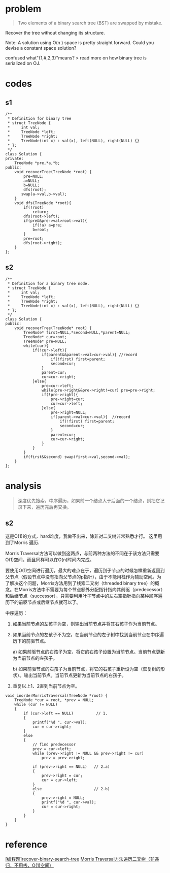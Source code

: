 # problem
> Two elements of a binary search tree (BST) are swapped by mistake.

Recover the tree without changing its structure.

Note: 
A solution using O(n ) space is pretty straight forward. Could you devise a constant space solution?

confused what"{1,#,2,3}"means? > read more on how binary tree is serialized on OJ.


# codes
## s1
```
/**
 * Definition for binary tree
 * struct TreeNode {
 *     int val;
 *     TreeNode *left;
 *     TreeNode *right;
 *     TreeNode(int x) : val(x), left(NULL), right(NULL) {}
 * };
 */
class Solution {
private:
    TreeNode *pre,*a,*b;
public:
    void recoverTree(TreeNode *root) {
        pre=NULL;
        a=NULL;
        b=NULL;
        dfs(root);
       swap(a->val,b->val);
    }
    void dfs(TreeNode *root){
        if(!root)
            return;
        dfs(root->left);
        if(pre&&pre->val>root->val){
            if(!a) a=pre;
            b=root;
        }
        pre=root;
        dfs(root->right);
    }
};
```
## s2
```
/**
 * Definition for a binary tree node.
 * struct TreeNode {
 *     int val;
 *     TreeNode *left;
 *     TreeNode *right;
 *     TreeNode(int x) : val(x), left(NULL), right(NULL) {}
 * };
 */
class Solution {
public:
    void recoverTree(TreeNode* root) {
        TreeNode* first=NULL,*second=NULL,*parent=NULL;
        TreeNode* cur=root;
        TreeNode* pre=NULL;
        while(cur){
            if(!cur->left){
                if(parent&&parent->val>cur->val){ //record
                    if(!first) first=parent;
                    second=cur;
                }
                parent=cur;
                cur=cur->right;
            }else{
                pre=cur->left;
                while(pre->right&&pre->right!=cur) pre=pre->right;
                if(!pre->right){
                    pre->right=cur;
                    cur=cur->left;
                }else{
                    pre->right=NULL;
                    if(parent->val>cur->val){  //record
                        if(!first) first=parent;
                        second=cur;
                    }
                    parent=cur;
                    cur=cur->right;
                }
            }
        }
        if(first&&second) swap(first->val,second->val);
    }
};
```

# analysis
>深度优先搜索，中序遍历，如果前一个结点大于后面的一个结点，则把它记录下来，遍历完后再交换。
## s2
这是O(1)的方式，hard难度，我做不出来，除非对二叉树非常熟悉才行。
这里用到了Morris 遍历.

Morris Traversal方法可以做到这两点，与前两种方法的不同在于该方法只需要O(1)空间，而且同样可以在O(n)时间内完成。

要使用O(1)空间进行遍历，最大的难点在于，遍历到子节点的时候怎样重新返回到父节点（假设节点中没有指向父节点的p指针），由于不能用栈作为辅助空间。为了解决这个问题，Morris方法用到了线索二叉树（threaded binary tree）的概念。在Morris方法中不需要为每个节点额外分配指针指向其前驱（predecessor）和后继节点（successor），只需要利用叶子节点中的左右空指针指向某种顺序遍历下的前驱节点或后继节点就可以了。

中序遍历：
1. 如果当前节点的左孩子为空，则输出当前节点并将其右孩子作为当前节点。

2. 如果当前节点的左孩子不为空，在当前节点的左子树中找到当前节点在中序遍历下的前驱节点。

   a) 如果前驱节点的右孩子为空，将它的右孩子设置为当前节点。当前节点更新为当前节点的左孩子。

   b) 如果前驱节点的右孩子为当前节点，将它的右孩子重新设为空（恢复树的形状）。输出当前节点。当前节点更新为当前节点的右孩子。

3. 重复以上1、2直到当前节点为空。

```
void inorderMorrisTraversal(TreeNode *root) {
    TreeNode *cur = root, *prev = NULL;
    while (cur != NULL)
    {
        if (cur->left == NULL)          // 1.
        {
            printf("%d ", cur->val);
            cur = cur->right;
        }
        else
        {
            // find predecessor
            prev = cur->left;
            while (prev->right != NULL && prev->right != cur)
                prev = prev->right;

            if (prev->right == NULL)   // 2.a)
            {
                prev->right = cur;
                cur = cur->left;
            }
            else                       // 2.b)
            {
                prev->right = NULL;
                printf("%d ", cur->val);
                cur = cur->right;
            }
        }
    }
}
```

# reference
[[编程题]recover-binary-search-tree][1]
[Morris Traversal方法遍历二叉树（非递归，不用栈，O(1)空间）][2]

[1]: https://www.nowcoder.com/questionTerminal/67c7172122b54b748e78eac7b183b5f3
[2]: https://www.cnblogs.com/AnnieKim/archive/2013/06/15/MorrisTraversal.html